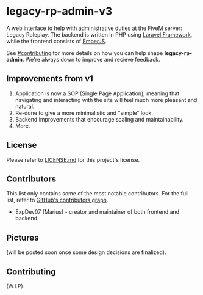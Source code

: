 # legacy-rp-admin-v3
A web interface to help with administrative duties at the FiveM server: Legacy Roleplay. The backend is written in PHP using [Laravel Framework](https://laravel.com/), while the frontend consists of [EmberJS](https://emberjs.com/).

See [#contributing](#Contributing) for more details on how you can help shape **legacy-rp-admin**. We're always down to improve and recieve feedback.

## Improvements from v1
1. Application is now a SOP (Single Page Application), meaning that navigating and interacting with the site will feel much more pleasant and natural. 
2. Re-done to give a more minimalistic and "simple" look.
3. Backend improvements that encourage scaling and maintainability. 
4. More.

## License
Please refer to [LICENSE.md](https://github.com/ExpDev07/legacy-rp-admin-v3/blob/master/LICENSE.md) for this project's license.

## Contributors
This list only contains some of the most notable contributors. For the full list, refer to [GitHub's contributors graph](https://github.com/ExpDev07/legacy-rp-admin-v3/graphs/contributors).
* ExpDev07 (Marius) - creator and maintainer of both frontend and backend.

## Pictures
(will be posted soon once some design decisions are finalized).

## Contributing
(W.I.P).
